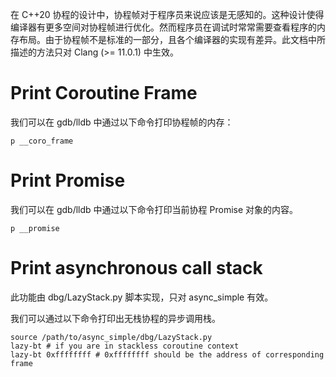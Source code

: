 在 C++20 协程的设计中，协程帧对于程序员来说应该是无感知的。这种设计使得编译器有更多空间对协程帧进行优化。然而程序员在调试时常常需要查看程序的内存布局。由于协程帧不是标准的一部分，且各个编译器的实现有差异。此文档中所描述的方法只对 Clang (>= 11.0.1) 中生效。

# Print Coroutine Frame

我们可以在 gdb/lldb 中通过以下命令打印协程帧的内存：
```
p __coro_frame
```

# Print Promise

我们可以在 gdb/lldb 中通过以下命令打印当前协程 Promise 对象的内容。
```
p __promise
```

# Print asynchronous call stack

此功能由 dbg/LazyStack.py 脚本实现，只对 async_simple 有效。

我们可以通过以下命令打印出无栈协程的异步调用栈。
```
source /path/to/async_simple/dbg/LazyStack.py
lazy-bt # if you are in stackless coroutine context
lazy-bt 0xffffffff # 0xffffffff should be the address of corresponding frame
```
